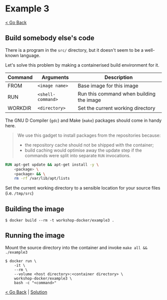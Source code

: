 # Example 3
[< Go Back](../README.md)

## Build somebody else's code

There is a program in the `src/` directory, but it doesn't seem to be a well-known language.

Let's solve this problem by making a containerised build environment for it.

| Command | Arguments         | Description                              |
|---------|-------------------|------------------------------------------|
| FROM    | `<image name>`    | Base image for this image                |
| RUN     | `<shell-command>` | Run this command when building the image |
| WORKDIR | `<directory>`     | Set the current working directory        |

The GNU D Compiler (`gdc`) and Make (`make`) packages should come in handy here.

> We use this gadget to install packages from the repositories because:
> - the repository cache should not be shipped with the container;
> - build caching would optimise away the update step if the commands were split into separate `RUN` invocations.

```Dockerfile
RUN apt-get update && apt-get install -y \
	<package> \
	<package> && \
	rm -rf /var/lib/apt/lists
```

Set the current working directory to a sensible location for your source files (i.e. `/tmp/src`)

## Building the image

```console
$ docker build --rm -t workshop-docker/example3 .
```

## Running the image

Mount the source directory into the container and invoke `make all && ./example3`
```console
$ docker run \
	-it \
	--rm \
	--volume <host directory>:<container directory> \
	workshop-docker/example3 \
	bash -c "<command>"
```

[< Go Back](../README.md) | [Solution](../solution3/)
